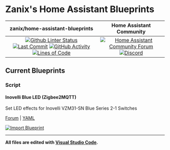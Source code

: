 # Zanix's Home Assistant Blueprints

| zanix/home-assistant-blueprints | Home Assistant Community |
| :---: | :---: |
| [![Github Linter Status][github-linter-status-shield]][github-linter-status] [![Last Commit][github-last-commit]][github-master] [![GitHub Activity][commits-shield]][commits] [![Lines of Code][code-lines-shield]][code-link] | [![Home Assistant Community Forum][forum-shield]][forum] [![Discord][discord-shield]][discord] |

## Current Blueprints

### Script

#### Inovelli Blue LED (Zigbee2MQTT)

Set LED effects for Inovelli VZM31-SN Blue Series 2-1 Switches

[Forum](https://community.home-assistant.io/t/z2m-inovelli-vzm31-sn-blue-series-2-1-switch-led-notification-script/489620)
 | [YAML](https://github.com/zanix/home-assistant-blueprints/blob/master/script/inovelli_blue_led_zigbee2mqtt.yaml)

[![Import Blueprint][blueprint-import]](https://my.home-assistant.io/redirect/blueprint_import/?blueprint_url=https%3A%2F%2Fgithub.com%2Fzanix%2Fhome-assistant-blueprints%2Fblob%2Fmaster%2Fscript%2Finovelli_blue_led_zigbee2mqtt.yaml)

---

**All files are edited with [Visual Studio Code](https://code.visualstudio.com).**

[github-linter-status-shield]: https://img.shields.io/github/workflow/status/zanix/home-assistant-blueprints/linters/master?style=flat-square&label=linters&logo=github-actions&logoColor=838B95
[github-linter-status]: https://github.com/zanix/home-assistant-blueprints/actions/workflows/linters.yaml

[github-last-commit]: https://img.shields.io/github/last-commit/zanix/home-assistant-blueprints/master?style=flat-square&logo=github&logoColor=838B95
[github-master]: https://github.com/zanix/home-assistant-blueprints/commits/master

[commits-shield]: https://img.shields.io/github/commit-activity/m/zanix/home-assistant-blueprints/master?style=flat-square&logo=github&logoColor=838B95
[commits]: https://github.com/zanix/home-assistant-blueprints/commits/master

[code-lines-shield]: https://img.shields.io/tokei/lines/github/zanix/home-assistant-blueprints?style=flat-square
[code-link]: https://github.com/zanix/home-assistant-blueprints/pulse

[forum-shield]: https://img.shields.io/discourse/topics?style=flat-square&label=community&logo=discourse&color=46B4ED&logoColor=46B4ED&server=https%3A%2F%2Fcommunity.home-assistant.io
[forum]: https://community.home-assistant.io

[discord-shield]: https://img.shields.io/discord/330944238910963714?style=flat-square&color=7289da&label=discord&logo=discord
[discord]: https://discord.gg/c5DvZ4e

[blueprint-import]: https://my.home-assistant.io/badges/blueprint_import.svg
